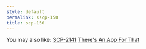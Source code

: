 ```yaml
---
style: default
permalink: Xscp-150
title: scp-150
---
```

You may also like:
[SCP-2141](http://scp-wiki.net/scp-2141)
[There's An App For That](http://scp-wiki.net/theres-an-app-for-that)